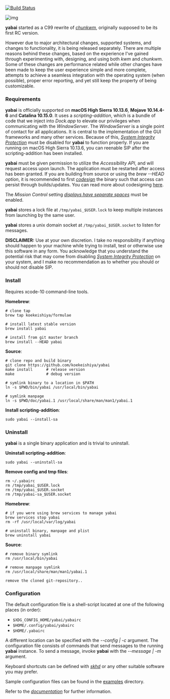 [![Build Status](https://travis-ci.org/koekeishiya/yabai.svg?branch=master)](https://travis-ci.org/koekeishiya/yabai)

![img](assets/screenshot.png)

**yabai** started as a C99 rewrite of [*chunkwm*](https://github.com/koekeishiya/chunkwm), originally supposed to be its first RC version.

However due to major architectural changes, supported systems, and changes to functionality, it is being released separately.
There are multiple reasons behind these changes, based on the experience I've gained through experimenting with, designing, and using both *kwm*
and *chunkwm*. Some of these changes are performance related while other changes have been made to keep the user experience simple and more complete,
attempts to achieve a seamless integration with the operating system (when possible), proper error reporting, and yet still keep the property of being
customizable.

### Requirements

**yabai** is officially supported on **macOS High Sierra 10.13.6**, **Mojave 10.14.4-6** and **Catalina 10.15.0**. It uses a *scripting-addition*, which is a bundle of code
that we inject into *Dock.app* to elevate our privileges when communicating with the *WindowServer*. The *WindowServer* is a single point of contact for all applications.
It is central to the implementation of the GUI frameworks and many other services. Because of this, [*System Integrity Protection*](https://support.apple.com/en-us/HT204899) must be disabled for **yabai** to function properly.
If you are running on macOS High Sierra 10.13.6, you can reenable SIP after the scripting-addition has been installed.

**yabai** must be given permission to utilize the *Accessibility API*, and will request access upon launch. The application must be restarted after access has been granted.
If you are building from source or using the *brew --HEAD option*, it is recommended to first [*codesign*](https://github.com/koekeishiya/yabai/blob/master/CODESIGN.md) the binary such that access can persist through builds/updates.
You can read more about codesigning [here](https://developer.apple.com/library/archive/documentation/Security/Conceptual/CodeSigningGuide/Procedures/Procedures.html#//apple_ref/doc/uid/TP40005929-CH4-SW2).

The *Mission Control* setting [*displays have separate spaces*](https://support.apple.com/library/content/dam/edam/applecare/images/en_US/osx/separate_spaces.png) must be enabled.

**yabai** stores a lock file at `/tmp/yabai_$USER.lock` to keep multiple instances from launching by the same user.

**yabai** stores a unix domain socket at `/tmp/yabai_$USER.socket` to listen for messages.

**DISCLAIMER:** Use at your own discretion. I take no responsibility if anything should happen to your machine while trying to install, test or otherwise use this software in any form.
You acknowledge that you understand the potential risk that may come from disabling [*System Integrity Protection*](https://support.apple.com/en-us/HT204899) on your system, and I make
no recommendation as to whether you should or should not disable SIP.

### Install

Requires xcode-10 command-line tools.

**Homebrew**:

```
# clone tap
brew tap koekeishiya/formulae

# install latest stable version
brew install yabai

# install from git master branch
brew install --HEAD yabai
```

**Source**:

```
# clone repo and build binary
git clone https://github.com/koekeishiya/yabai
make install      # release version
make              # debug version

# symlink binary to a location in $PATH
ln -s $PWD/bin/yabai /usr/local/bin/yabai

# symlink manpage
ln -s $PWD/doc/yabai.1 /usr/local/share/man/man1/yabai.1
```

**Install scripting-addition**:

```
sudo yabai --install-sa
```

### Uninstall

**yabai** is a single binary application and is trivial to uninstall.

**Uninstall scripting-addition**:

```
sudo yabai --uninstall-sa
```

**Remove config and tmp files**:

```
rm ~/.yabairc
rm /tmp/yabai_$USER.lock
rm /tmp/yabai_$USER.socket
rm /tmp/yabai-sa_$USER.socket
```

**Homebrew**:

```
# if you were using brew services to manage yabai
brew services stop yabai
rm -rf /usr/local/var/log/yabai

# uninstall binary, manpage and plist
brew uninstall yabai
```

**Source**:

```
# remove binary symlink
rm /usr/local/bin/yabai

# remove manpage symlink
rm /usr/local/share/man/man1/yabai.1

remove the cloned git-repository..
```

### Configuration

The default configuration file is a shell-script located at one of the following places (in order):

 - `$XDG_CONFIG_HOME/yabai/yabairc`
 - `$HOME/.config/yabai/yabairc`
 - `$HOME/.yabairc`

A different location can be specified with the *--config | -c* argument. The configuration file consists of commands that
send messages to the running **yabai** instance. To send a message, invoke **yabai** with the *--message | -m* argument.

Keyboard shortcuts can be defined with [*skhd*](https://github.com/koekeishiya/skhd) or any other suitable software you may prefer.

Sample configuration files can be found in the [examples](https://github.com/koekeishiya/yabai/tree/master/examples) directory.

Refer to the [*documentation*](https://github.com/koekeishiya/yabai/blob/master/doc/yabai.asciidoc) for further information.

